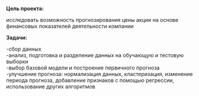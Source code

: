 **Цель проекта:** 

исследовать возможность прогнозирования цены акции на основе финансовых показателей деятельности компании

**Задачи:**

-сбор данных<br/>
-анализ, подготовка и разделение данных на обучающую и тестовую выборки<br/>
-выбор базовой модели и построение первичного прогноза<br/>
-улучшение прогноза: нормализация данных, кластеризация, изменение периода прогноза, добавление признаков с помощью регрессии, использование других алгоритмов
